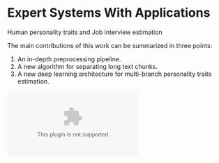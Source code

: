 # Expert Systems With Applications
Human personality traits and Job interview estimation

The main contributions of this work can be summarized in three points:

1. An in-depth preprocessing pipeline.
2. A new algorithm for separating long text chunks.
3. A new deep learning architecture for multi-branch personality traits estimation.

![](AUC_BiLSTM_Self_Att2.eps)
